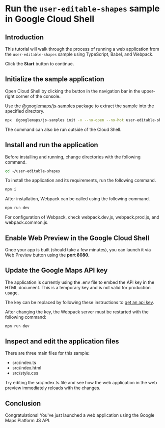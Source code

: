 # Run the `user-editable-shapes` sample in Google Cloud Shell

<walkthrough-tutorial-duration duration="10"/>

## Introduction

This tutorial will walk through the process of running a web application from
the `user-editable-shapes` sample using TypeScript, Babel, and Webpack.

Click the **Start** button to continue.

## Initialize the sample application

Open Cloud Shell by clicking the
<walkthrough-cloud-shell-icon></walkthrough-cloud-shell-icon> button in the
navigation bar in the upper-right corner of the console.

Use the [@googlemaps/js-samples](https://www.npmjs.com/package/@googlemaps/js-samples) package to 
extract the sample into the specified directory.

```bash
npx  @googlemaps/js-samples init -v --no-open --no-hot user-editable-shapes ~/user-editable-shapes
```

The command can also be run outside of the Cloud Shell.

## Install and run the application

Before installing and running, change directories with the following command.

```bash
cd ~/user-editable-shapes
```

To install the application and its requirements, run the following command.

```bash
npm i
```

After installation, Webpack can be called using the following command.

```bash
npm run dev
```

For configuration of Webpack, check
<walkthrough-editor-open-file filePath="user-editable-shapes/webpack.dev.js">webpack.dev.js</walkthrough-editor-open-file>,
<walkthrough-editor-open-file filePath="user-editable-shapes/webpack.prod.js">webpack.prod.js</walkthrough-editor-open-file>,
and
<walkthrough-editor-open-file filePath="user-editable-shapes/webpack.common.js">webpack.common.js</walkthrough-editor-open-file>.

## Enable Web Preview in the Google Cloud Shell

Once your app is built (should take a few minutes), you can launch it via
<walkthrough-spotlight-pointer target="cloudshell" spotlightId="devshell-web-preview-button">Web
Preview button</walkthrough-spotlight-pointer> using the **port 8080**.

## Update the Google Maps API key

The application is currently using the
<walkthrough-editor-open-file filePath="user-editable-shapes/.env">.env</walkthrough-editor-open-file>
file to embed the API key in the HTML document. This is a temporary key and is
not valid for production usage.

The key can be replaced by following these instructions to
[get an api key](https://developers.google.com/maps/documentation/javascript/get-api-key).

After changing the key, the Webpack server must be restarted with the following
command:

```bash
npm run dev
```

## Inspect and edit the application files

There are three main files for this sample:

*   <walkthrough-editor-open-file filePath="user-editable-shapes/src/index.ts">src/index.ts</walkthrough-editor-open-file>
*   <walkthrough-editor-open-file filePath="user-editable-shapes/src/index.html">src/index.html</walkthrough-editor-open-file>
*   <walkthrough-editor-open-file filePath="user-editable-shapes/src/style.css">src/style.css</walkthrough-editor-open-file>

Try editing the <walkthrough-editor-open-file filePath="user-editable-shapes/src/index.ts">src/index.ts</walkthrough-editor-open-file> file and see how the web application in the web preview immediately reloads with the changes.

## Conclusion

<walkthrough-conclusion-trophy></walkthrough-conclusion-trophy>

Congratulations! You've just launched a web application using the Google Maps
Platform JS API.
